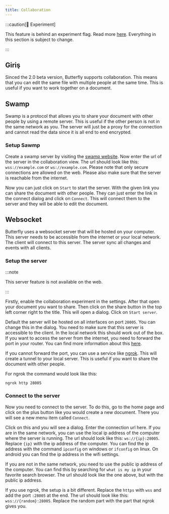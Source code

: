 ```yaml
---
title: Collaboration
---
```


:::caution[🧪 Experiment]

This feature is behind an experiment flag. Read more [here](/nightly#experiments).
Everything in this section is subject to change.

:::

## Giriş

Sinced the 2.0 beta version, Butterfly supports collaboration. This means that you can edit the same file with multiple people at the same time. This is useful if you want to work together on a document.

## Swamp

Swamp is a protocol that allows you to share your document with other people by using a remote server. This is useful if the other person is not in the same network as you. The server will just be a proxy for the connection and cannot read the data since it is all end to end encrypted.

### Setup Sawmp

Create a swamp server by visiting the [swamp website](https://swamp.linwood.dev).
Now enter the url of the server in the collaboration view. The url should look like this: `wss://example.com` or `ws://example.com`. Please note that only secure connections are allowed on the web. Please also make sure that the server is reachable from the internet.

Now you can just click on `Start` to start the server. With the given link you can share the document with other people. They can just enter the link in the connect dialog and click on `Connect`. This will connect them to the server and they will be able to edit the document.

## Websocket

Butterfly uses a websocket server that will be hosted on your computer. This server needs to be accessible from the internet or your local network. The client will connect to this server. The server sync all changes and events with all clients.

### Setup the server

:::note

This server feature is not available on the web.

:::

Firstly, enable the collaboration experiment in the settings. After that open your document you want to share. Then click on the share button in the top left corner right to the title. This will open a dialog. Click on `Start server`.

Default the server will be hosted on all interfaces on port `28005`. You can change this in the dialog. You need to make sure that this server is accessible to the client.
In the local network this should work out of the box. If you want to access the server from the internet, you need to forward the port in your router. You can find more information about this [here](https://en.wikipedia.org/wiki/Port_forwarding/).

If you cannot forward the port, you can use a service like [ngrok](https://ngrok.com/). This will create a tunnel to your local server. This is useful if you want to share the document with other people.

For ngrok the command would look like this:

```bash
ngrok http 28005
```

### Connect to the server

Now you need to connect to the server. To do this, go to the home page and click on the plus button like you would create a new document. There you will see a new menu item called `Connect`.

Click on this and you will see a dialog. Enter the connection url here.
If you are in the same network, you can use the local ip address of the computer where the server is running.
The url should look like this: `ws://{ip}:28005`. Replace `{ip}` with the ip address of the computer. You can find the ip address with the command `ipconfig` on windows or `ifconfig` on linux. On android you can find the ip address in the wifi settings.

If you are not in the same network, you need to use the public ip address of the computer. You can find this by searching for `what is my ip` in your favorite search browser. The url should look like the one above, but with the public ip address.

If you use ngrok, the setup is a bit different. Replace the `https` with `wss` and add the port `:28005` at the end. The url should look like this: `wss://{random}:28005`. Replace the random part with the part that ngrok gives you.
